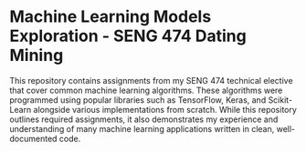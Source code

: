# Machine Learning Models Exploration - SENG 474 Dating Mining

This repository contains assignments from my SENG 474 technical elective that cover common machine learning algorithms. These
algorithms were programmed using popular libraries such as TensorFlow, Keras, and Scikit-Learn alongside various implementations
from scratch. While this repository outlines required assignments, it also demonstrates my experience and understanding of many 
machine learning applications written in clean, well-documented code. 
